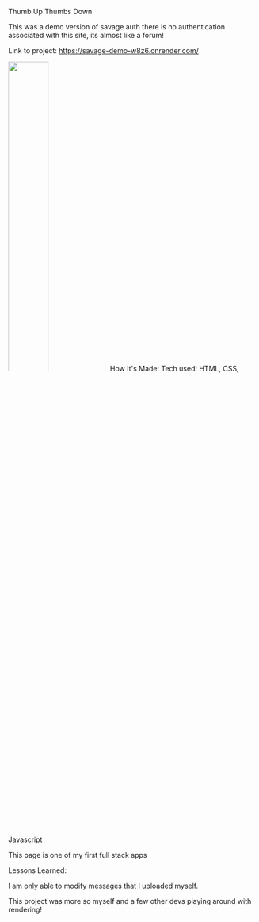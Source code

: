
Thumb Up Thumbs Down 

This was a demo version of savage auth there is no authentication associated with this site, its almost like a forum!

Link to project: https://savage-demo-w8z6.onrender.com/


<img src="https://i.imgur.com/ryKUWRj.png" width=40% height=40%>
How It's Made:
Tech used: HTML, CSS, Javascript

This page is one of my first full stack apps

Lessons Learned:

I am only able to modify messages that I uploaded myself.

This project was more so myself and a few other devs playing around with rendering!
